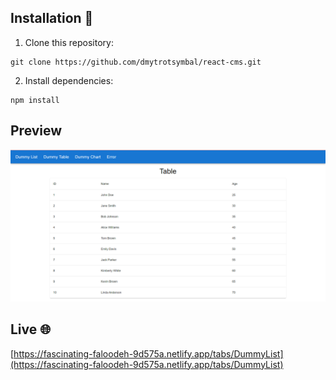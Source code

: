 ## Installation 👷

1. Clone this repository:

```
git clone https://github.com/dmytrotsymbal/react-cms.git
```

2. Install dependencies:

```
npm install
```

## Preview

![Alt text](./public/git-image1.png)

## Live 🌐

[https://fascinating-faloodeh-9d575a.netlify.app/tabs/DummyList](https://fascinating-faloodeh-9d575a.netlify.app/tabs/DummyList)
